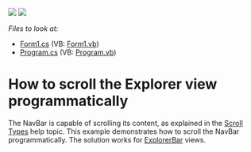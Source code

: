<!-- default badges list -->
[![](https://img.shields.io/badge/Open_in_DevExpress_Support_Center-FF7200?style=flat-square&logo=DevExpress&logoColor=white)](https://supportcenter.devexpress.com/ticket/details/E806)
[![](https://img.shields.io/badge/📖_How_to_use_DevExpress_Examples-e9f6fc?style=flat-square)](https://docs.devexpress.com/GeneralInformation/403183)
<!-- default badges end -->
<!-- default file list -->
*Files to look at*:

* [Form1.cs](./CS/ScrollGroups/Form1.cs) (VB: [Form1.vb](./VB/ScrollGroups/Form1.vb))
* [Program.cs](./CS/ScrollGroups/Program.cs) (VB: [Program.vb](./VB/ScrollGroups/Program.vb))
<!-- default file list end -->
# How to scroll the Explorer view programmatically


<p>The NavBar is capable of scrolling its content, as explained in the <a href="http://documentation.devexpress.com/#XtraNavBar/CustomDocument4918">Scroll Types</a> help topic. This example demonstrates how to scroll the NavBar programmatically. The solution works for <a href="http://documentation.devexpress.com/#XtraNavBar/CustomDocument4916">ExplorerBar</a> views.</p>

<br/>



